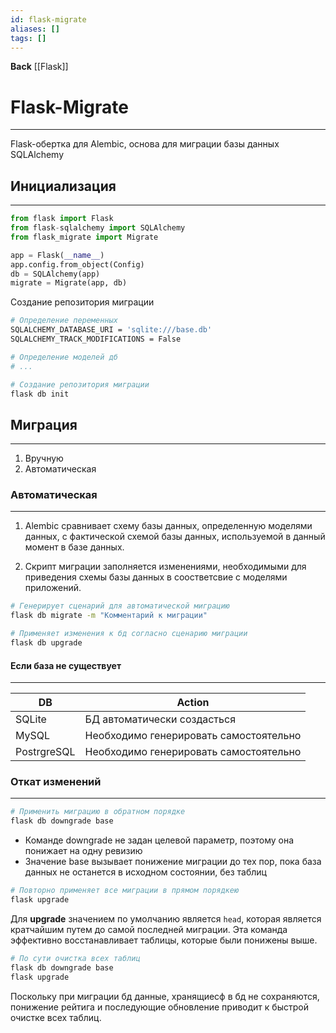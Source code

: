 ```yaml
---
id: flask-migrate
aliases: []
tags: []
---
```

**Back**
    [[Flask]]

# Flask-Migrate
---
Flask-обертка для Alembic, основа для миграции базы данных SQLAlchemy

## Инициализация
---
```python
from flask import Flask
from flask-sqlalchemy import SQLAlchemy
from flask_migrate import Migrate

app = Flask(__name__)
app.config.from_object(Config)
db = SQLAlchemy(app)
migrate = Migrate(app, db)
```

Создание репозитория миграции
```bash
# Определение переменных
SQLALCHEMY_DATABASE_URI = 'sqlite:///base.db'
SQLALCHEMY_TRACK_MODIFICATIONS = False

# Определение моделей дб
# ...

# Создание репозитория миграции
flask db init
```

## Миграция
---
1. Вручную
2. Автоматическая


### Автоматическая
---
1. Alembic сравнивает схему базы данных, определенную моделями данных, с фактической схемой базы данных, используемой в данный момент в базе данных.

2. Скрипт миграции заполняется изменениями, необходимыми для приведения схемы базы данных в соостветсвие с моделями приложений.

```bash
# Генерирует сценарий для автоматической миграцию
flask db migrate -m "Комментарий к миграции"

# Применяет изменения к бд согласно сценарию миграции
flask db upgrade
```

#### Если база не существует
---
| DB          | Action                                 |
|-------------|----------------------------------------|
| SQLite      | БД автоматически создасться            |
| MySQL       | Необходимо генерировать самостоятельно |
| PostrgreSQL | Необходимо генерировать самостоятельно |

### Откат изменений
---
```bash
# Применить миграцию в обратном порядке
flask db downgrade base
```
- Команде downgrade не задан целевой параметр, поэтому она понижает на одну ревизию
- Значение base вызывает понижение миграции до тех пор, пока база данных не останется в исходном состоянии, без таблиц

```bash
# Повторно применяет все миграции в прямом порядкею
flask upgrade
```
Для **upgrade** значением по умолчанию является `head`, которая является кратчайшим путем до самой последней миграции. Эта команда эффективно восстанавливает таблицы, которые были понижены выше.

```bash
# По сути очистка всех таблиц
flask db downgrade base
flask upgrade
```
Поскольку при миграции бд данные, хранящиесф в бд не сохраняются, понижение рейтига и последующие обновление приводит к быстрой очистке всех таблиц.


